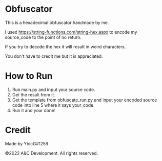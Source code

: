 # Obfuscator
This is a hexadecimal obfuscator handmade by me.

I used https://string-functions.com/string-hex.aspx to encode my source_code to the point of no return. 

If you try to decode the hex it will result in weird characters.. 

You don't have to credit me but it is appreciated.

# How to Run
1. Run main.py and input your source code.
2. Get the result from it.
3. Get the template from obfuscate_run.py and input your encoded source code into line 5 where it says your_code.
4. Run it and your done!

# Credit
Made by YbicG#1258

©2022 A&C Development. All rights reserved.